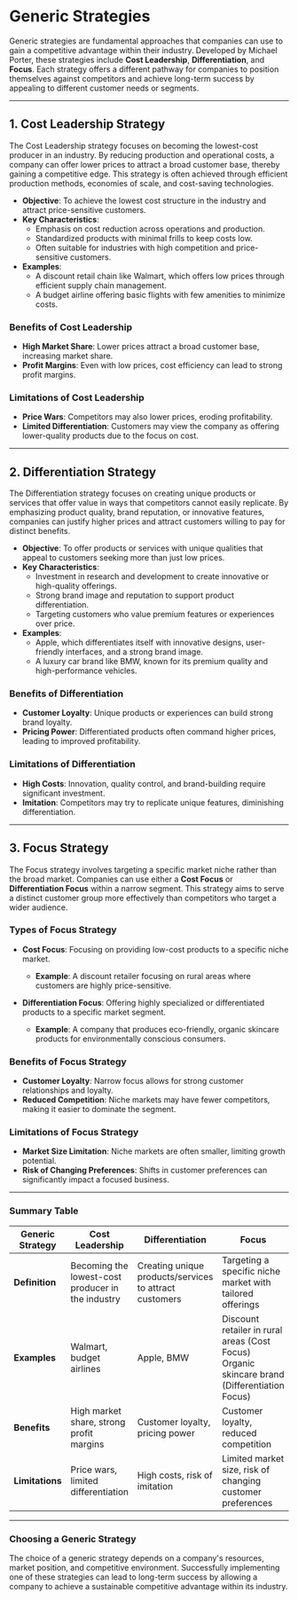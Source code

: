 # Generic Strategies

Generic strategies are fundamental approaches that companies can use to gain a competitive advantage within their industry. Developed by Michael Porter, these strategies include **Cost Leadership**, **Differentiation**, and **Focus**. Each strategy offers a different pathway for companies to position themselves against competitors and achieve long-term success by appealing to different customer needs or segments.

---

## 1. Cost Leadership Strategy
The Cost Leadership strategy focuses on becoming the lowest-cost producer in an industry. By reducing production and operational costs, a company can offer lower prices to attract a broad customer base, thereby gaining a competitive edge. This strategy is often achieved through efficient production methods, economies of scale, and cost-saving technologies.

- **Objective**: To achieve the lowest cost structure in the industry and attract price-sensitive customers.
- **Key Characteristics**:
  - Emphasis on cost reduction across operations and production.
  - Standardized products with minimal frills to keep costs low.
  - Often suitable for industries with high competition and price-sensitive customers.
- **Examples**:
  - A discount retail chain like Walmart, which offers low prices through efficient supply chain management.
  - A budget airline offering basic flights with few amenities to minimize costs.

### Benefits of Cost Leadership
- **High Market Share**: Lower prices attract a broad customer base, increasing market share.
- **Profit Margins**: Even with low prices, cost efficiency can lead to strong profit margins.

### Limitations of Cost Leadership
- **Price Wars**: Competitors may also lower prices, eroding profitability.
- **Limited Differentiation**: Customers may view the company as offering lower-quality products due to the focus on cost.

---

## 2. Differentiation Strategy
The Differentiation strategy focuses on creating unique products or services that offer value in ways that competitors cannot easily replicate. By emphasizing product quality, brand reputation, or innovative features, companies can justify higher prices and attract customers willing to pay for distinct benefits.

- **Objective**: To offer products or services with unique qualities that appeal to customers seeking more than just low prices.
- **Key Characteristics**:
  - Investment in research and development to create innovative or high-quality offerings.
  - Strong brand image and reputation to support product differentiation.
  - Targeting customers who value premium features or experiences over price.
- **Examples**:
  - Apple, which differentiates itself with innovative designs, user-friendly interfaces, and a strong brand image.
  - A luxury car brand like BMW, known for its premium quality and high-performance vehicles.

### Benefits of Differentiation
- **Customer Loyalty**: Unique products or experiences can build strong brand loyalty.
- **Pricing Power**: Differentiated products often command higher prices, leading to improved profitability.

### Limitations of Differentiation
- **High Costs**: Innovation, quality control, and brand-building require significant investment.
- **Imitation**: Competitors may try to replicate unique features, diminishing differentiation.

---

## 3. Focus Strategy
The Focus strategy involves targeting a specific market niche rather than the broad market. Companies can use either a **Cost Focus** or **Differentiation Focus** within a narrow segment. This strategy aims to serve a distinct customer group more effectively than competitors who target a wider audience.

### Types of Focus Strategy
- **Cost Focus**: Focusing on providing low-cost products to a specific niche market.
  - **Example**: A discount retailer focusing on rural areas where customers are highly price-sensitive.
  
- **Differentiation Focus**: Offering highly specialized or differentiated products to a specific market segment.
  - **Example**: A company that produces eco-friendly, organic skincare products for environmentally conscious consumers.

### Benefits of Focus Strategy
- **Customer Loyalty**: Narrow focus allows for strong customer relationships and loyalty.
- **Reduced Competition**: Niche markets may have fewer competitors, making it easier to dominate the segment.

### Limitations of Focus Strategy
- **Market Size Limitation**: Niche markets are often smaller, limiting growth potential.
- **Risk of Changing Preferences**: Shifts in customer preferences can significantly impact a focused business.

---

### Summary Table

| **Generic Strategy**          | **Cost Leadership**                                        | **Differentiation**                                       | **Focus**                                                |
|-------------------------------|------------------------------------------------------------|-----------------------------------------------------------|-----------------------------------------------------------|
| **Definition**                | Becoming the lowest-cost producer in the industry          | Creating unique products/services to attract customers     | Targeting a specific niche market with tailored offerings |
| **Examples**                  | Walmart, budget airlines                                   | Apple, BMW                                                | Discount retailer in rural areas (Cost Focus) <br> Organic skincare brand (Differentiation Focus) |
| **Benefits**                  | High market share, strong profit margins                   | Customer loyalty, pricing power                           | Customer loyalty, reduced competition                     |
| **Limitations**               | Price wars, limited differentiation                        | High costs, risk of imitation                             | Limited market size, risk of changing customer preferences|

---

### Choosing a Generic Strategy

The choice of a generic strategy depends on a company's resources, market position, and competitive environment. Successfully implementing one of these strategies can lead to long-term success by allowing a company to achieve a sustainable competitive advantage within its industry.

